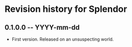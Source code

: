# Revision history for Splendor

## 0.1.0.0 -- YYYY-mm-dd

* First version. Released on an unsuspecting world.
